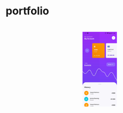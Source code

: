 # portfolio
<h1 align="center">
  <img height=200 src="Screenshot_20200525-214957.jpg"/><br/>
</h1>
